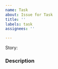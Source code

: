 ```yaml
---
name: Task
about: Issue for Task
title: ''
labels: task
assignees: ''

---
```


Story:

### Description
